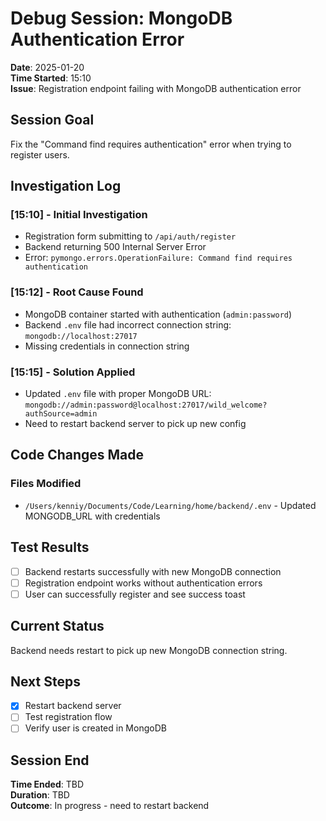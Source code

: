 # Debug Session: MongoDB Authentication Error

**Date**: 2025-01-20  
**Time Started**: 15:10  
**Issue**: Registration endpoint failing with MongoDB authentication error

## Session Goal
Fix the "Command find requires authentication" error when trying to register users.

## Investigation Log
### [15:10] - Initial Investigation
- Registration form submitting to `/api/auth/register`
- Backend returning 500 Internal Server Error
- Error: `pymongo.errors.OperationFailure: Command find requires authentication`

### [15:12] - Root Cause Found
- MongoDB container started with authentication (`admin:password`)
- Backend `.env` file had incorrect connection string: `mongodb://localhost:27017`
- Missing credentials in connection string

### [15:15] - Solution Applied
- Updated `.env` file with proper MongoDB URL: `mongodb://admin:password@localhost:27017/wild_welcome?authSource=admin`
- Need to restart backend server to pick up new config

## Code Changes Made
### Files Modified
- `/Users/kenniy/Documents/Code/Learning/home/backend/.env` - Updated MONGODB_URL with credentials

## Test Results
- [ ] Backend restarts successfully with new MongoDB connection
- [ ] Registration endpoint works without authentication errors
- [ ] User can successfully register and see success toast

## Current Status
Backend needs restart to pick up new MongoDB connection string.

## Next Steps
- [x] Restart backend server
- [ ] Test registration flow
- [ ] Verify user is created in MongoDB

## Session End
**Time Ended**: TBD  
**Duration**: TBD  
**Outcome**: In progress - need to restart backend
